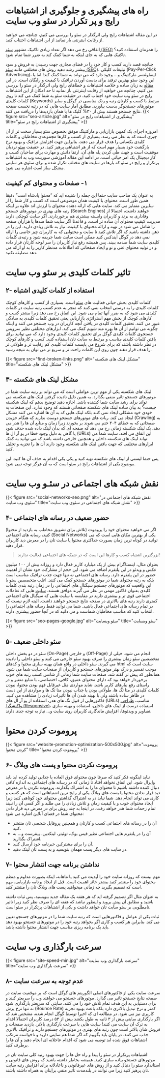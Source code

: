 # راه های پیشگیری و جلوگیری از اشتباهات رایج و پر تکرار در سئو وب سایت


در این مقاله اشتباهات رایج ولی اثرگذار در سئو را بررسی می کنیم، چنانچه می خواهید از رقابت اینترنتی باز نمانید از این اشتباهات اجتناب کنید.
<!--more-->

 اتفاقی رخ می دهد اگر تعداد زیادی تاکتیک مشهور [سئو (SEO)](/blog/categories/seo) را همزمان استفاده کنید؟ تاکتیک هایی که به جای اینکه به شما کمک کند به ضرر شما تمام شود.
 
چنانچه قصد دارید کسب و کار خود را در فضای مجازی جهت رسیدن به فروش و سود بیشتر رشد دهید روش های مختلفی مانند [سئو (SEO)](/blog/categories/seo)، تبلیغات کلیکی (Pay-Per-Click Advertising)، اینفلوئنسر مارکتینگ و… وجود دارد که می تواند به شما کمک کند؛ اما با این وجود سئو بهترین ترفند برای بدست آوردن ترافیک با کیفیت و رایگان است.
در این [مقاله](./) به زبان ساده و خلاصه اشتباهات و خطاهای رایج ولی اثرگذار در سئو را بررسی می کنیم، چنانچه می خواهید از رقابت اینترنتی باز نمانید تا حد امکان از این اشتباهات رایج در سئو وب سایت خود اجتناب کنید.
در حقیقت سئو به شما کمک می کند تا روی کلمات کلیدی (Keywords) مرتبط با کسب و کارتان رتبه و رنک مناسبی در گوگل و سایر موتورهای جستجوگر بدست بیاورید. مطابق آمار سایت هایی که در رتبه نخست صفحه نتایج جستجو هستند بیش از ۳۰% کلیک ها یا همان بازدیدها را دریافت می کنند.
{{< figure src="seo-article.jpg" alt="پیشگیری از اشتباهات رایج در سئو" title="پیشگیری از اشتباهات رایج در سئو" >}}


امروزه اجرای یک کمپین بازاریابی و مارکتینگ موفق بخصوص سئو بسیار سخت تر از آن چیزی است که به نظر می رسد. بسیاری از کسب و کارها مجموعه‌ی مخاطبان و کلمات کلیدی یکسانی را هدف قرار می دهند، بنابراین جهت افزایش ترافیک و بهبود نرخ بازگشت خود بسیار مهم است که از هر اشتباهی پرهیز کنید.
در حقیقت [سئو](/blog/categories/seo) نردبان موفقیت است و جهت طی کردن پله های آن، ارتقا دانش و مهارت برای صاحبان کسب و کار دیجیتال یک امر حیاتی است. در ادامه این مقاله آموزشی سورینت وب به اشتباهات پرتکرار و رایج در سئو که بارها در سایت های مختلف تکرار شده و برای سئوی هر سایتی مشکل ساز است اشاره می شود.


## ١- صفحات و محتوای کم کیفیت 
به عنوان یک صاحب سایت حتما این جمله را شنیده اید که “محتوا پادشاه است” دقیقا همین طور است. محتوای با کیفیت همان موضوعی است که کسب و کار شما را از سایرین متمایز می کند. سایت هایی که ارائه دهنده محتوای با ارزش اند علاوه بر اینکه رتبه های بهتری در موتورهای جستجو (Search Engines) خواهند داشت، احتمالا از وفاداری به برند و کاربران وابسته بیشتری هم برخوردارند.
اگر سایت کوچکی دارید مدیریت کیفیتِ محتوای آن ساده تر است، و قاعدتا اگر سایت شما صدها یا هزاران صفحه را شامل می شود در تهیه و ارائه محتوای با کیفیت، نیاز به تلاش زیادی دارید.
این را در ذهن داشته باشید که اگر تلاش کنید تا سایت و محتوایی که به کاربران چیز خاصی را ارائه نمی دهد در گوگل ایندکس کنید ممکن است سایت شما جریمه شود و رتبه‌ی کلمات کلیدی سایت شما صدمه ببیند. پس همیشه رفع نیاز کاربران را سر لوحه کارتان قرار داده و در تولید محتوای غنی و نو و ایجاد صفحاتی که اطلاعات مدنظر کاربر را به او ارائه می دهد مضایقه نکنید.

# تاثیر کلمات کلیدی بر سئو وب سایت 

## ۲- استفاده از کلمات کلیدی اشتباه 
کلمات کلیدی بخش حیاتی فعالیت های [سئو](/blog/categories/seo) است. بسیاری از کسب و کارهای کوچک کلمات کلیدی را به درستی انتخاب نمی کنند که منجر به عدم کسب رتبه سایت در کلمات کلیدی می شود که به ضرر آنها تمام می شود.
این اتفاق رخ می دهد زیرا بیشتر کسب و کارهای کوچک از بخش مهم استراتژی بازاریابی یعنی تحقیق کلمات کلیدی به سادگی عبور می کنند. تحقیق کلمات کلیدی در یافتن آنچه کاربران در وب جستجو می کنند و اینکه چگونه می توانیم از آن ها بهره مند شویم کمک می کند.
ابزارهای مختلفی نظیر سرویس جستجوی کلمات کلیدی گوگل برای تحقیق کلمات کلیدی وجود دارد که می توانید برای یافتن کلمات کلیدی مناسب و مرتبط به سایت تان استفاده کنید.
کسب و کارهای کوچک در نظر داشته باشند که برای شروع می بایست کلمات کلیدی کم رقابت تر و طولانی تر را هدف قرار دهند چون روی این کلمات راحت تر و سریع تر می توان به نتیجه رسید.

{{< figure src="find-broken-links.png" alt="مشکل لینک های شکسته" title="مشکل لینک های شکسته" >}}

## ۳- مشکل لینک های شکسته 
لینک های شکسته یکی از مهم ترین عواملی است که می تواند بر رتبه سایت شما در موتورهای جستجو تاثیر منفی بگذارد. به همین دلیل نادیده گرفتن لینک های شکسته می تواند برای رشد سایت شما کشنده باشد.
اجازه دهید توضیح بدهم که لینک شکسته چیست؟ به بیان ساده لینک های شکسته صفحاتی هستند که وجود ندارد. این صفحات به خودی خود مشکلی ایجاد نمی کنند بلکه لینک هایی که به آن ها اشاره می کنند مشکل ایجاد می کند.
ربات های موتورهای جستجو دوست ندارند که هنگام خزیدن (Crawling) به صفحاتی که به خطای ۴۰۴ ختم می شوند بر بخورند زیرا زمان و منابع آن ها را هدر می دهد.
یک لینک شکسته زمانی رخ می دهد که صفحه ای که بدان لینک داده شده حذف شود یا گاهی به دلیل وجود خطا در یو آر ال ها (URLs) این اتفاق می افتد.
سایت شما می تواند لینک های شکسته داخلی و همچنین خارجی داشته باشد که می توانید به کمک ابزارهای مختلفی که جهت یافتن لینک های شکسته وجود دارند آن ها را تجزیه و تحلیل کنید.

پس حتما لیستی از لینک های شکسته تهیه کنید و یکی یکی اقدام به حذف آن ها کنید. این موضوع یکی از اشتباهات رایج در سئو است که به آن هرگز توجه نمی شود.

# نقش شبکه های اجتماعی در سئـو وب سایت 
{{< figure src="social-networks-seo.png" alt="نقش شبکه های اجتماعی در سئوی وب سایت" title="نقش شبکه های اجتماعی در سئوی وب سایت" >}}

 
## ۴- حضور ضعیف در رسانه های اجتماعی 
اگر می خواهید محتوای خود را پروموت (تلاش برای تشویق مخاطب به بازدید از محتوا) کنید، رسانه های اجتماعی (Social Networks) یکی از بهترین مکان هایی است که می توانید در کوتاه ترین زمان بصورت حداکثری محتوا یا سایت تان را در معرض دید کاربران قرار دهید.

> بزرگترین اشتباه کسب و کارها این است که در شبکه های اجتماعی فعالیت ندارند!


بعنوان مثال، اینستاگرام بیش از یک میلیارد کاربر فعال دارد و روزانه بیش از ۱۰۰ میلیون عکس و ویدئو در این پلتفرم اضافه می شود. این حجم از مشارکت خود نشان از اهمیت حضور در این پلتفرم دارد.
رسانه های اجتماعی نه تنها جهت جذب ترافیک مناسب است بلکه به رتبه محتوای شما در موتورهای جستجو کمک می کنند.
اغلب متخصصین سئو با این واقعیت که موتورهای جستجو سیگنال های اجتماعی را در زمان رتبه بندی کلمات کلیدی بعنوان فاکتور مهمی در نظر می گیرند موافق هستند. [سایت](/) هایی که تعاملات اجتماعی قوی تر و بیشتری دارند در مقایسه با سایت هایی که سیگنال های اجتماعی کمتری دارند رتبه های بالاتری در صفحه نتایج جستجو خواهند داشت.
البته لازم نیست که در تمام رسانه های اجتماعی فعال باشید. شما می توانید فقط رسانه های اجتماعی را انتخاب کنید که مناسب مخاطبان شماست و می دانید که در آنجا حضور بیشتری دارند.

{{< figure src="seo-pages-google.jpg" alt="سئو وبسایت" title="سئو وبسایت" >}}

 
## ۵- سئو داخلی ضعیف 
سئو در دو بخش داخلی (On-Page) و خارجی (Off-Page) انجام می شود. خیلی از متخصصین سئو زمان بیشتری را صرف بهبود سئو خارجی می کنند و سئو داخلی را نادیده می گیرند.
سئو داخلی در واقع همان بهینه سازی محتوا و کدهای html سایت است که موجب تفسیر و درک بهتر موتورهای جستجو و کاربران از صفحات سایت شما می شود.
همانطور که پیش تر گفته شد، صفحات سایت شما زمانی از شانس کسب رتبه های خوب برخوردار خواهد بود که دارای محتوای عمیق، کافی، اختصاصی، با منابع معتبر و در راستای رفع نیازهای کاربر باشد.
شاید مواردی مثل غیرقابل فهم بودن محتوا، نبودن کلمات کلیدی در متا تگ ها، طولانی بودن یا جذاب نبودن متا تگ ها و مواردی از این دست در ظاهر ساده باشند ولی با بهینه شدن آن ها تاثیرات زیادی را مشاهده می کنید.
فاکتورهایی از قبیل تگ های هدر، استفاده از یو آر ال های (URLs) مناسب، [طراحی واکنشگرا (Responsive)](/blog/posts/2019/09/19/115/responsive-web-design-seo-benefits/)، استفاده درست از لینک های داخلی، استفاده و بهینه سازی تصاویر و ویدئوها، افزایش ماندگاری کاربران روی سایت و… نیاز به توجه جدی دارند.
 

# پروموت کردن محتوا 
{{< figure src="website-promotion-optimization-500x500.jpg" alt="پروموت کردن محتوا" title="پروموت کردن محتوا" >}}


## ۶- پروموت نکردن محتوا و پست های وبلاگ 
نباید اینگونه فکر کنید که صرفا چون محتوای فوق العاده یا جذابی تولید کرده اید باید وایرال شود. این اتفاق نخواهد افتاد تا زمانی که در رسانه های اجتماعی به اندازه کافی دنبال کننده داشته باشیم تا محتوای ما را به اشتراک بگذارند.
پروموت نکردن یا در معرض دید قرار ندادن محتوا یا پست های وبلاگ یکی از رایج ترین اشتباهاتی است که هر کسب و کاری می تواند انجام دهد. شما نباید در به اشتراک گذاشتن محتوای خود کوتاهی کنید زیرا ایجاد محتوای خوب و با کیفیت زمان و تلاش زیادی را می طلبد و اگر کسی آن را نبیند تمام زحمات شما هدر خواهد رفت.
در اینجا به چند روش برای در معرض دید قرار دادن محتوای شما در فضای آنلاین اشاره می شود:

* آن را در رسانه های اجتماعی کسب و کارتان و همچنین پروفایل شخصی تان منتشر کنید.
* آن را در پلتفرم هایی اجتماعی نظیر فیس بوک، توئیتر، لینکدین، پینترست و… به اشتراک بگذارید.
* آن را برای مشترکین خبرنامه خود ارسال کنید.
* در سایت های دیگر پست مهمان بنویسید و به پست تان لینک دهید.

## ۷- نداشتن برنامه جهت انتشار محتوا 
مهم نیست که روزانه سایت خود را آپدیت می کنید یا ماهانه، اینکه بصورت مداوم و منظم محتوای خود را منتشر کنید بیشتر حائز اهمیت است. قبل از ایجاد برنامه بازاریابی، مهم است که تصمیم بگیرید چه زمانی میخواهید پست های وبلاگ تان را منتشر کنید.

به عنوان مثال اگر تصمیم گرفته اید که هر هفته یک مقاله جدید بنویسید، پس ثبات داشته باشید و مطابق آن پیش بروید و اینطور نباشد که هفته ای را صرف نظر کنید زیرا تاثیر نامطلوبی بر سئو سایت تان خواهد داشت و یکی از اشتباهات پرتکرار در سئو است.

ثبات یکی از عوامل و فاکتورهایی است که رتبه سایت شما را در موتورهای جستجو تعیین می کند. بنابراین هر کسب و کاری اگر بخواهد رتبه خود را در موتورهای جستجو بهبود دهد باید یک برنامه ریزی مناسب جهت انتشار محتوا داشته باشد.

# سرعت بارگذاری وب سایت 
{{< figure src="site-speed-min.jpg" alt="سرعت بارگذاری وب سایت" title="سرعت بارگذاری وب سایت" >}}


## ۸- عدم توجه به سرعت سایت 
سرعت سایت یکی از فاکتورهای اصلی الگوریتم های گوگل است که بر موقعیت سایت در صفحه نتایج جستجو تاثیر می گذارد. موتورهای جستجو می خواهند وب را سریعتر کنند و برای دستیابی به این هدف تمام تلاش خود را می کنند.
سایتی که سریعتر بارگذاری شود نه تنها نرخ پرش (Bounce Rate) کمتر و نرخ تبدیل بالاتری دارد بلکه باعث بهبود تجربه کاربری نیز می شود.
در مطالعه ای که اخیرا توسط گوگل انجام شده، مشخص شد که اگر بارگذاری سایتی بیش از ۳ ثانیه به طول بکشد بیش از ۵۳ درصد کاربران احتمالا اقدام به ترک آن سایت می کنند!
سایت هایی با سرعت بارگذاری بالاتر، بازدید صفحات و فروش شان بالاتر است چون رتبه های بهتری در موتورهای جستجو دارند و ترافیک بالاتری جذب می کنند.
در پایان باید بگوییم که اگر شما هم سایتی دارید و ناخواسته مرتکب اشتباهات فوق شده اید توصیه می شود که اقدام عاجلانه ای انجام دهید و آن ها را برطرف کنید.

اشتباهات پرتکرار در سئو را پیدا و راه حل ها را جهت بهبود رتبه کلی سایت تان در موتورهای جستجو پیاده سازی کنید. همیشه بخاطر داشته باشید که روش های قانونی و استاندارد سئو را دنبال کنید و از روش های غیرقانونی و ناعادلانه برای افزایش رتبه سایت تان پرهیز کنید زیرا می توانند در بلندمدت تاثیر منفی برایتان به همراه داشته باشند.


